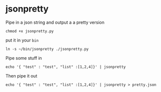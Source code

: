 # jsonpretty
Pipe in a json string and output a a pretty version

`chmod +x jsonpretty.py`

put it in your `bin`

`ln -s ~/bin/jsonpretty ./jsonpretty.py`

Pipe some stuff in

`echo '{ "test" : "test", "list" :[1,2,4]}' | jsonpretty`

Then pipe it out

`echo '{ "test" : "test", "list" :[1,2,4]}' | jsonpretty > pretty.json`
